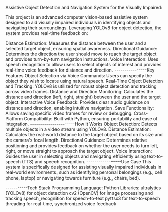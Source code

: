 Assistive Object Detection and Navigation System for the Visually Impaired:



This project is an advanced computer vision-based assistive system designed to aid visually impaired individuals in identifying objects and navigating their surroundings. Leveraging YOLOv8 for object detection, the system provides real-time feedback on:

Distance Estimation: Measures the distance between the user and a selected target object, ensuring spatial awareness.
Directional Guidance: Determines the direction the user should move to reach the target object and provides turn-by-turn navigation instructions.
Voice Interaction: Uses speech recognition to allow users to select objects of interest and provides real-time voice feedback for distance and direction.
----------------Key Features
Object Selection via Voice Commands: Users can specify the object they wish to locate using natural speech.
Real-Time Object Detection and Tracking: YOLOv8 is utilized for robust object detection and tracking across video frames.
Distance and Direction Monitoring: Calculates the distance and direction (left, right, straight) between the user and the target object.
Interactive Voice Feedback: Provides clear audio guidance on distance and direction, enabling intuitive navigation.
Save Functionality: Allows saving specific video frames for review or debugging.
Cross-Platform Compatibility: Built with Python, ensuring portability and ease of integration.
----------------------How It Works
Object Detection: Detects multiple objects in a video stream using YOLOv8.
Distance Estimation: Calculates the real-world distance to the target object based on its size and the camera's focal length.
Directional Guidance: Determines relative positioning and provides feedback on whether the user needs to turn left, right, or move straight to approach the target object.
Voice Interaction: Guides the user in selecting objects and navigating efficiently using text-to-speech (TTS) and speech recognition.
-----------------Use Case
This system is specifically designed for assisting visually impaired individuals in real-world environments, such as identifying personal belongings (e.g., cell phone, laptop) or navigating towards furniture (e.g., chairs, bed).

-----------Tech Stack
Programming Language: Python
Libraries:
ultralytics (YOLOv8) for object detection
cv2 (OpenCV) for image processing and tracking
speech_recognition for speech-to-text
pyttsx3 for text-to-speech
threading for real-time, synchronized voice feedback
